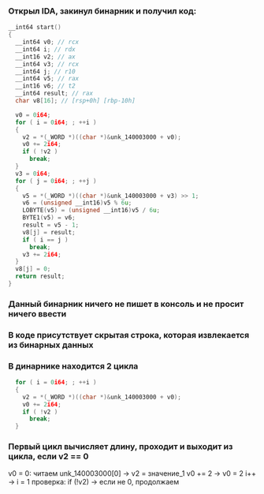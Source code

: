 ### Открыл IDA, закинул бинарник и получил код:
```c
__int64 start()
{
  __int64 v0; // rcx
  __int64 i; // rdx
  __int16 v2; // ax
  __int64 v3; // rcx
  __int64 j; // r10
  __int64 v5; // rax
  __int16 v6; // t2
  __int64 result; // rax
  char v8[16]; // [rsp+0h] [rbp-10h]

  v0 = 0i64;
  for ( i = 0i64; ; ++i )
  {
    v2 = *(_WORD *)((char *)&unk_140003000 + v0);
    v0 += 2i64;
    if ( !v2 )
      break;
  }
  v3 = 0i64;
  for ( j = 0i64; ; ++j )
  {
    v5 = *(_WORD *)((char *)&unk_140003000 + v3) >> 1;
    v6 = (unsigned __int16)v5 % 6u;
    LOBYTE(v5) = (unsigned __int16)v5 / 6u;
    BYTE1(v5) = v6;
    result = v5 - 1;
    v8[j] = result;
    if ( i == j )
      break;
    v3 += 2i64;
  }
  v8[j] = 0;
  return result;
}
```

### Данный бинарник ничего не пишет в консоль и не просит ничего ввести
### В коде присутствует скрытая строка, которая извлекается из бинарных данных
### В динарнике находится 2 цикла
```c
  for ( i = 0i64; ; ++i )
  {
    v2 = *(_WORD *)((char *)&unk_140003000 + v0);
    v0 += 2i64;
    if ( !v2 )
      break;
  }
```
### Первый цикл вычисляет длину, проходит и выходит из цикла, если v2 == 0

v0 = 0: читаем unk_140003000[0] → v2 = значение_1
v0 += 2 → v0 = 2
i++ → i = 1
проверка: if (!v2) → если не 0, продолжаем







